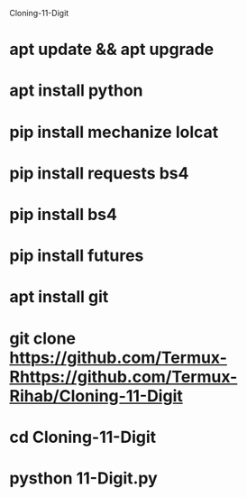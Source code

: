 Cloning-11-Digit

#  apt update && apt upgrade
#  apt install python
#  pip install mechanize lolcat
#  pip install requests bs4
#  pip install bs4
#  pip install futures
#  apt install git
#  git clone https://github.com/Termux-Rhttps://github.com/Termux-Rihab/Cloning-11-Digit
# cd Cloning-11-Digit
# pysthon 11-Digit.py



